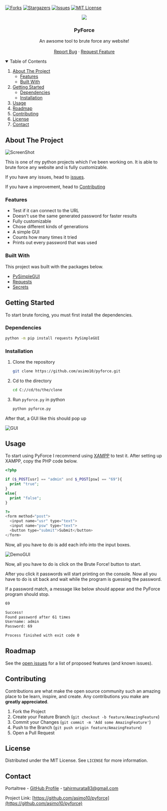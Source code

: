 [![Forks][forks-shield]][forks-url]
[![Stargazers][stars-shield]][stars-url]
[![Issues][issues-shield]][issues-url]
[![MIT License][license-shield]][license-url]

<p align="center">
  <a href="https://github.com/asimo10/pyforce">
    <img src="images/logo.png"/>
  </a>
</p>

  <h3 align="center">PyForce</h3>

  <p align="center">
    An awsome tool to brute force any website!
    <br />
    <br />
    <a href="https://github.com/asimo10/pyforce/issues">Report Bug</a>
    ·
    <a href="https://github.com/asimo10/pyforce/issues">Request Feature</a>
  </p>

<details open="open">
  <summary>Table of Contents</summary>
  <ol>
    <li>
      <a href="#about-the-project">About The Project</a>
      <ul>
        <li><a href="#features">Features</a></li>
        <li><a href="#built-with">Built With</a></li>
      </ul>
    </li>
    <li>
      <a href="#getting-started">Getting Started</a>
      <ul>
        <li><a href="#dependencies">Dependencies</a></li>
        <li><a href="#installation">Installation</a></li>
      </ul>
    </li>
    <li><a href="#usage">Usage</a></li>
    <li><a href="#roadmap">Roadmap</a></li>
    <li><a href="#contributing">Contributing</a></li>
    <li><a href="#license">License</a></li>
    <li><a href="#contact">Contact</a></li>
  </ol>
</details>

## About The Project

![ScreenShot][product-screenshot]

This is one of my python projects which I've been working on. It is able to brute force any website and is fully customizable.

If you have any issues, head to [issues](https://github.com/asimo10/pyforce/issues).

If you have a improvement, head to [Contributing](#Contributing)

### Features

* Test if it can connect to the URL
* Doesn't use the same generated password for faster results
* Fully customizable
* Chose different kinds of generations
* A simple GUI
* Counts how many times it tried
* Prints out every password that was used

### Built With

This project was built with the packages below.

* [PySimpleGUI](https://pysimplegui.readthedocs.io/)
* [Requests](https://docs.python-requests.org/)
* [Secrets](https://docs.python.org/3/library/secrets.html)

## Getting Started

To start brute forcing, you must first install the dependencies.

### Dependencies

```sh
python -m pip install requests PySimpleGUI
```

### Installation

1. Clone the repository

   ```sh
   git clone https://github.com/asimo10/pyforce.git
   ```

2. Cd to the directory

   ```sh
   cd C://cd/to/the/clone
   ```

3. Run `pyforce.py` in python

   ```sh
   python pyforce.py
   ```

After that, a GUI like this should pop up

![GUI](images\gui.png)

## Usage

To start using PyForce I recommend using [XAMPP](https://www.apachefriends.org/) to test it. After setting up XAMPP, copy the PHP code below.

```php
<?php

if ($_POST[usr] == "admin" and $_POST[psw] == "69"){
  print "true";
}
else{
  print "false";
}

?>
<form method="post">
  <input name="usr" type="text">
  <input name="psw" type="text">
  <button type="submit">Submit</button>
</form>
```

Now, all you have to do is add each info into the input boxes.

![DemoGUI](images\demogui.png)

Now, all you have to do is click on the Brute Force! button to start.

After you click it passwords will start printing on the console. Now all you have to do is sit back and wait while the program is guessing the password.

If a password match, a message like below should appear and the PyForce program should stop.

```sh
69

Success!
Found password after 61 times
Username: admin 
Password: 69

Process finished with exit code 0
```

## Roadmap

See the [open issues](https://github.com/asimo10/pyforce/issues) for a list of proposed features (and known issues).

## Contributing

Contributions are what make the open source community such an amazing place to be learn, inspire, and create. Any contributions you make are **greatly appreciated**.

1. Fork the Project
2. Create your Feature Branch (`git checkout -b feature/AmazingFeature`)
3. Commit your Changes (`git commit -m 'Add some AmazingFeature'`)
4. Push to the Branch (`git push origin feature/AmazingFeature`)
5. Open a Pull Request

## License

Distributed under the MIT License. See `LICENSE` for more information.

## Contact

Portaltree - [GitHub Profile](https://github.com/asimo10) - <tahirmurata83@gmail.com>

Project Link: [https://github.com/asimo10/pyforce](https://github.com/asimo10/pyforce)



[forks-shield]: https://img.shields.io/github/forks/asimo10/pyforce.svg?style=for-the-badge
[forks-url]: https://github.com/asimo10/pyforce/network/members
[stars-shield]: https://img.shields.io/github/stars/asimo10/pyforce.svg?style=for-the-badge
[stars-url]: https://github.com/asimo10/pyforce/stargazers
[issues-shield]: https://img.shields.io/github/issues/asimo10/pyforce.svg?style=for-the-badge
[issues-url]: https://github.com/asimo10/pyforce/issues
[license-shield]: https://img.shields.io/github/license/asimo10/pyforce.svg?style=for-the-badge
[license-url]: https://github.com/asimo10/pyforce/blob/master/LICENSE
[product-screenshot]: images/image.png
